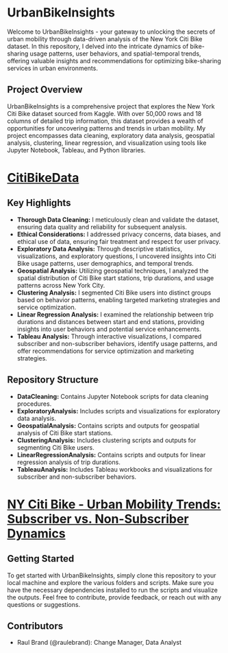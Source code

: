 # UrbanBikeInsights

Welcome to UrbanBikeInsights - your gateway to unlocking the secrets of urban mobility through data-driven analysis of the New York Citi Bike dataset. In this repository, I delved into the intricate dynamics of bike-sharing usage patterns, user behaviors, and spatial-temporal trends, offering valuable insights and recommendations for optimizing bike-sharing services in urban environments.

## Project Overview

UrbanBikeInsights is a comprehensive project that explores the New York Citi Bike dataset sourced from Kaggle. With over 50,000 rows and 18 columns of detailed trip information, this dataset provides a wealth of opportunities for uncovering patterns and trends in urban mobility. My project encompasses data cleaning, exploratory data analysis, geospatial analysis, clustering, linear regression, and visualization using tools like Jupyter Notebook, Tableau, and Python libraries.

# [CitiBikeData](https://www.kaggle.com/datasets/ryanmcummings/citi-bike-data)

## Key Highlights

- **Thorough Data Cleaning:** I meticulously clean and validate the dataset, ensuring data quality and reliability for subsequent analysis.
- **Ethical Considerations:** I addressed privacy concerns, data biases, and ethical use of data, ensuring fair treatment and respect for user privacy.
- **Exploratory Data Analysis:** Through descriptive statistics, visualizations, and exploratory questions, I uncovered insights into Citi Bike usage patterns, user demographics, and temporal trends.
- **Geospatial Analysis:** Utilizing geospatial techniques, I analyzed the spatial distribution of Citi Bike start stations, trip durations, and usage patterns across New York City.
- **Clustering Analysis:** I segmented Citi Bike users into distinct groups based on behavior patterns, enabling targeted marketing strategies and service optimization.
- **Linear Regression Analysis:** I examined the relationship between trip durations and distances between start and end stations, providing insights into user behaviors and potential service enhancements.
- **Tableau Analysis:** Through interactive visualizations, I compared subscriber and non-subscriber behaviors, identify usage patterns, and offer recommendations for service optimization and marketing strategies.

## Repository Structure

- **DataCleaning:** Contains Jupyter Notebook scripts for data cleaning procedures.
- **ExploratoryAnalysis:** Includes scripts and visualizations for exploratory data analysis.
- **GeospatialAnalysis:** Contains scripts and outputs for geospatial analysis of Citi Bike start stations.
- **ClusteringAnalysis:** Includes clustering scripts and outputs for segmenting Citi Bike users.
- **LinearRegressionAnalysis:** Contains scripts and outputs for linear regression analysis of trip durations.
- **TableauAnalysis:** Includes Tableau workbooks and visualizations for subscriber and non-subscriber behaviors.

# [NY Citi Bike - Urban Mobility Trends: Subscriber vs. Non-Subscriber Dynamics](https://public.tableau.com/app/profile/raul.brand7600/viz/NYCitiBike-UrbanMobilityTrendsSubscribervs_Non-SubscriberDynamics/STORY1)

## Getting Started

To get started with UrbanBikeInsights, simply clone this repository to your local machine and explore the various folders and scripts. Make sure you have the necessary dependencies installed to run the scripts and visualize the outputs. Feel free to contribute, provide feedback, or reach out with any questions or suggestions.

## Contributors

- Raul Brand (@raulebrand): Change Manager, Data Analyst


